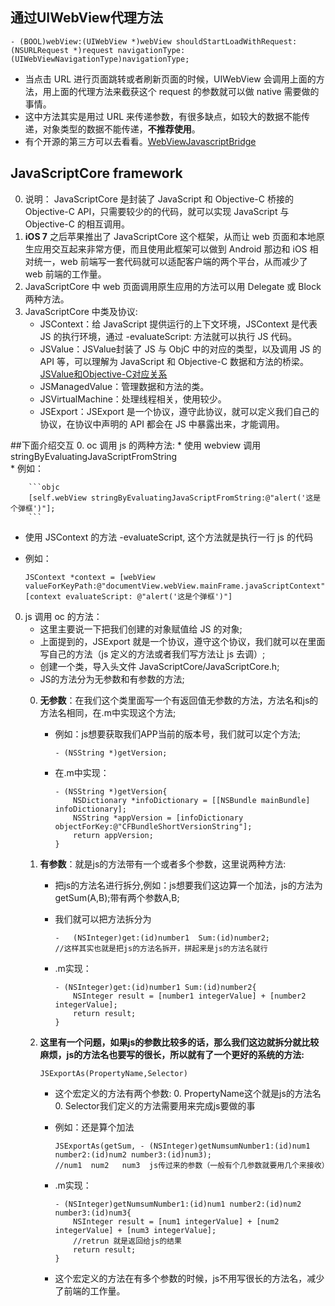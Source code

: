 
## 通过UIWebView代理方法
```objc
- (BOOL)webView:(UIWebView *)webView shouldStartLoadWithRequest:(NSURLRequest *)request navigationType:(UIWebViewNavigationType)navigationType;
```
* 当点击 URL 进行页面跳转或者刷新页面的时候，UIWebView 会调用上面的方法，用上面的代理方法来截获这个 request 的参数就可以做 native 需要做的事情。
* 这中方法其实是用过 URL 来传递参数，有很多缺点，如较大的数据不能传递，对象类型的数据不能传递，**不推荐使用**。
* 有个开源的第三方可以去看看。[WebViewJavascriptBridge](https://github.com/marcuswestin/WebViewJavascriptBridge)

## JavaScriptCore framework
0. 说明： JavaScriptCore 是封装了 JavaScript 和 Objective-C 桥接的Objective-C API，只需要较少的的代码，就可以实现 JavaScript 与 Objective-C 的相互调用。
0. **iOS 7** 之后苹果推出了 JavaScriptCore 这个框架，从而让 web 页面和本地原生应用交互起来非常方便，而且使用此框架可以做到 Android 那边和 iOS 相对统一，web 前端写一套代码就可以适配客户端的两个平台，从而减少了 web 前端的工作量。
0. JavaScriptCore 中 web 页面调用原生应用的方法可以用 Delegate 或 Block 两种方法。
0. JavaScriptCore 中类及协议:
   * JSContext：给 JavaScript 提供运行的上下文环境，JSContext 是代表 JS 的执行环境，通过 -evaluateScript: 方法就可以执行 JS 代码。
   * JSValue：JSValue封装了 JS 与 ObjC 中的对应的类型，以及调用 JS 的 API 等，可以理解为 JavaScript 和 Objective-C 数据和方法的桥梁。[JSValue和Objective-C对应关系](https://developer.apple.com/library/ios/documentation/JavaScriptCore/Reference/JSValue_Ref/)
   * JSManagedValue：管理数据和方法的类。
   * JSVirtualMachine：处理线程相关，使用较少。
   * JSExport：JSExport 是一个协议，遵守此协议，就可以定义我们自己的协议，在协议中声明的 API 都会在 JS 中暴露出来，才能调用。
   
##下面介绍交互
0. oc 调用 js 的两种方法:
    * 使用 webview 调用 stringByEvaluatingJavaScriptFromString  
    * 例如：
    
        ```objc
        [self.webView stringByEvaluatingJavaScriptFromString:@"alert('这是个弹框')"];
        ```
   * 使用 JSContext 的方法 -evaluateScript,	这个方法就是执行一行 js 的代码
   * 例如：
   
        ```objc
        JSContext *context = [webView valueForKeyPath:@"documentView.webView.mainFrame.javaScriptContext"];
        [context evaluateScript: @"alert('这是个弹框')"]
        ```
0. js 调用 oc 的方法：
	* 这里主要说一下把我们创建的对象赋值给 JS 的对象;
	* 上面提到的，JSExport 就是一个协议，遵守这个协议，我们就可以在里面写自己的方法（js 定义的方法或者我们写方法让 js 去调）;
	* 创建一个类，导入头文件 JavaScriptCore/JavaScriptCore.h;
	* JS的方法分为无参数和有参数的方法;
	0. **无参数**：在我们这个类里面写一个有返回值无参数的方法，方法名和js的方法名相同，在.m中实现这个方法;
    	* 例如：js想要获取我们APP当前的版本号，我们就可以定个方法;
    	
    		```objc
    		- (NSString *)getVersion;
    		```
    	* 在.m中实现：
    	
    	    ```objc
         	- (NSString *)getVersion{
         	    NSDictionary *infoDictionary = [[NSBundle mainBundle] infoDictionary];
         	    NSString *appVersion = [infoDictionary objectForKey:@"CFBundleShortVersionString"];
         	    return appVersion;
         	}
            ```
    0. **有参数**：就是js的方法带有一个或者多个参数，这里说两种方法:
        * 把js的方法名进行拆分,例如：js想要我们这边算一个加法，js的方法为getSum(A,B);带有两个参数A,B;
        * 我们就可以把方法拆分为
    
            ``` objc 
            -	(NSInteger)get:(id)number1  Sum:(id)number2;
            //这样其实也就是把js的方法名拆开，拼起来是js的方法名就行
            ```
        
        * .m实现：
        
            ```objc 
            - (NSInteger)get:(id)number1 Sum:(id)number2{
                NSInteger result = [number1 integerValue] + [number2 integerValue];
                return result;
            }
            ```
     
    0. **这里有一个问题，如果js的参数比较多的话，那么我们这边就拆分就比较麻烦，js的方法名也要写的很长，所以就有了一个更好的系统的方法:**
     
        ```objc
        JSExportAs(PropertyName,Selector)
        ```
        * 这个宏定义的方法有两个参数:
            0. PropertyName这个就是js的方法名
            0. Selector我们定义的方法需要用来完成js要做的事
        * 例如：还是算个加法
        
            ```objc
            JSExportAs(getSum, - (NSInteger)getNumsumNumber1:(id)num1 number2:(id)num2 number3:(id)num3);
            //num1  num2   num3  js传过来的参数（一般有个几参数就要用几个来接收）
            ```
        * .m实现：

            ```objc
            - (NSInteger)getNumsumNumber1:(id)num1 number2:(id)num2 number3:(id)num3{
                NSInteger result = [num1 integerValue] + [num2 integerValue] + [num3 integerValue];
                //retrun 就是返回给js的结果
                return result;
            }
            ```
        
        * 这个宏定义的方法在有多个参数的时候，js不用写很长的方法名，减少了前端的工作量。




